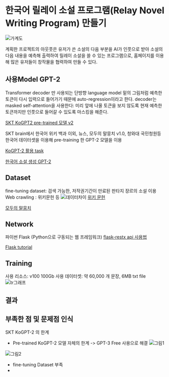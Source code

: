 # 한국어 릴레이 소설 프로그램(Relay Novel Writing Program) 만들기
![가계도](https://user-images.githubusercontent.com/18351404/126857974-230380fa-9531-4109-8c05-8f3764199ec0.png)

계획한 프로젝트의 아웃풋은 유저가 쓴 소설의 다음 부분을 AI가 인풋으로 받아 소설의 다음 내용을 예측해 출력하여 릴레이 소설을 쓸 수 있는 프로그램으로,
홈페이지를 이용해 많은 유저들이 창작물을 협력하여 만들 수 있다.


## 사용Model GPT-2
Transformer decoder 만 사용되는 단방향 language model 
밑의 그림처럼 예측한 토큰이 다시 입력으로 들어가기 때문에 auto-regression이라고 한다.
decoder는 masked self-attention을 사용한다: 미리 앞에 나올 토큰을 보지 않도록 현재 예측한 토큰까지만 인풋으로 들어갈 수 있도록 마스킹을 해준다.

[SKT KoGPT2 pre-trained 모델 v2](https://github.com/SKT-AI/KoGPT2)

SKT brain에서 한국어 위키 백과 이외, 뉴스, 모두의 말뭉치 v1.0, 청와대 국민청원등 
한국어 데이터셋을 이용해 pre-training 한 GPT-2 모델을 이용

[KoGPT-2 활용 task](https://github.com/MrBananaHuman/KorGPT2Tutorial)


[한국어 소설 생성 GPT-2](https://github.com/shbictai/narrativeKoGPT2)


## Dataset
fine-tuning dataset: 검색 가능한, 저작권기간이 만료된 판타지 장르의 소설 이용
Web crawling : 위키문헌 등
![데이터차이](https://user-images.githubusercontent.com/18351404/126858161-e6523ffc-fcc8-41cb-b65f-32f89a050c2a.png)
[위키 문헌](https://ko.wikisource.org/wiki/%EC%9C%84%ED%82%A4%EB%AC%B8%ED%97%8C:%EB%8C%80%EB%AC%B8)


[모두의 말뭉치](https://corpus.korean.go.kr/)



## Network
파이썬 Flask (Python으로 구동되는 웹 프레임워크)
[flask-restx api 사용법](https://justkode.kr/python/flask-restapi-1)


[Flask tutorial](https://flask.palletsprojects.com/en/1.1.x/quickstart/)



## Training 
사용 리소스: v100 100Gb
사용 데이터셋: 약 60,000 개 문장, 6MB txt file
![tr그래프](https://user-images.githubusercontent.com/18351404/126858352-de80d366-a634-41c7-a28e-0a627167125f.png)


## 결과

## 부족한 점 및 문제점 인식
SKT KoGPT-2 의 한계
* Pre-trained KoGPT-2 모델 자체의 한계 -> GPT-3 Free 사용으로 해결
![그림1](https://user-images.githubusercontent.com/18351404/126859763-be3e7ea2-56b8-40b3-86dd-e3d35e565568.png)

![그림2](https://user-images.githubusercontent.com/18351404/126859767-73f62da4-4428-4bab-919d-f0b77b5807e6.png)

* fine-tuning Dataset 부족
* 




